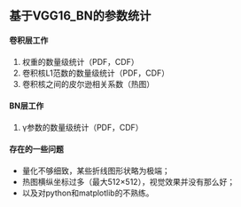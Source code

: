 ## 基于VGG16_BN的参数统计

#### 卷积层工作

1. 权重的数量级统计（PDF，CDF）
2. 卷积核L1范数的数量级统计（PDF，CDF）
3. 卷积核之间的皮尔逊相关系数（热图）

#### BN层工作

1. γ参数的数量级统计（PDF，CDF）

#### 存在的一些问题

- 量化不够细致，某些折线图形状略为极端；
- 热图横纵坐标过多（最大512×512），视觉效果并没有那么好；
- 以及对python和matplotlib的不熟练。